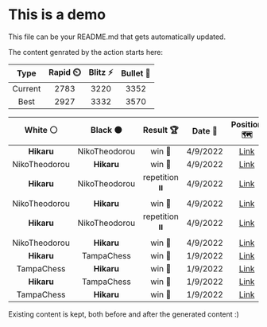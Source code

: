 # This is a demo

This file can be your README.md that gets automatically updated.

The content genrated by the action starts here:

<!--START_SECTION:chessStats-->
<!-- Automatically generated with https://github.com/Balastrong/chess-stats-action -->

| Type | Rapid ⏲️ | Blitz ⚡ | Bullet 🔫 |
|:---:|:---:|:---:|:---:|
| Current | 2783 | 3220 | 3352 |
| Best | 2927 | 3332 | 3570 |

| White ⚪ | Black ⚫ | Result 🏆 | Date 📅 | Position 🗺️ | Type 🕕 |
|:---:|:---:|:---:|:---:|:---:|:---:|
| **Hikaru** | NikoTheodorou | win 🥇 | 4/9/2022 | <a href="http://www.ee.unb.ca/cgi-bin/tervo/fen.pl?select=7k/8/6r1/8/4R1pp/4P2P/5PK1/8 b - -">Link</a> | Blitz |
| NikoTheodorou | **Hikaru** | win 🥇 | 4/9/2022 | <a href="http://www.ee.unb.ca/cgi-bin/tervo/fen.pl?select=5bk1/3R4/3N2pp/4p3/Pp2p3/6P1/5PKP/3r4 w - -">Link</a> | Blitz |
| **Hikaru** | NikoTheodorou | repetition ⏸️ | 4/9/2022 | <a href="http://www.ee.unb.ca/cgi-bin/tervo/fen.pl?select=4k3/8/4P1p1/2B3Kp/7P/6P1/1bb3B1/8 b - -">Link</a> | Blitz |
| NikoTheodorou | **Hikaru** | win 🥇 | 4/9/2022 | <a href="http://www.ee.unb.ca/cgi-bin/tervo/fen.pl?select=4r2k/4q2p/4r3/2p4p/1p2BP2/1Pb2QP1/4R1K1/7R w - -">Link</a> | Blitz |
| **Hikaru** | NikoTheodorou | repetition ⏸️ | 4/9/2022 | <a href="http://www.ee.unb.ca/cgi-bin/tervo/fen.pl?select=8/8/3b2p1/1p1k4/6P1/3KB3/P7/8 b - -">Link</a> | Blitz |
| NikoTheodorou | **Hikaru** | win 🥇 | 4/9/2022 | <a href="http://www.ee.unb.ca/cgi-bin/tervo/fen.pl?select=2r1k2r/pQ2ppbp/3p2p1/2qP4/P3n3/4N3/1P3PPP/R1B2NK1 w k -">Link</a> | Blitz |
| **Hikaru** | TampaChess | win 🥇 | 1/9/2022 | <a href="http://www.ee.unb.ca/cgi-bin/tervo/fen.pl?select=2R5/8/8/p7/2n5/2kp2K1/5r2/8 b - -">Link</a> | Blitz |
| TampaChess | **Hikaru** | win 🥇 | 1/9/2022 | <a href="http://www.ee.unb.ca/cgi-bin/tervo/fen.pl?select=3r2k1/pp3p2/2p3pb/5p1p/2Pq3P/1P3QP1/P7/4RBK1 w - -">Link</a> | Blitz |
| **Hikaru** | TampaChess | win 🥇 | 1/9/2022 | <a href="http://www.ee.unb.ca/cgi-bin/tervo/fen.pl?select=4k3/R7/6p1/1p6/1Pb3p1/3pK3/7P/8 b - -">Link</a> | Blitz |
| TampaChess | **Hikaru** | win 🥇 | 1/9/2022 | <a href="http://www.ee.unb.ca/cgi-bin/tervo/fen.pl?select=5rk1/pQ5p/6p1/3Pq3/P7/8/7P/5B1K w - -">Link</a> | Blitz |

<!--END_SECTION:chessStats-->

Existing content is kept, both before and after the generated content :)
